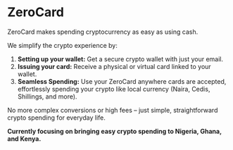 # ZeroCard

ZeroCard makes spending cryptocurrency as easy as using cash.

We simplify the crypto experience by:

1.  **Setting up your wallet:** Get a secure crypto wallet with just your email.
2.  **Issuing your card:** Receive a physical or virtual card linked to your wallet.
3.  **Seamless Spending:** Use your ZeroCard anywhere cards are accepted, effortlessly spending your crypto like local currency (Naira, Cedis, Shillings, and more).

No more complex conversions or high fees – just simple, straightforward crypto spending for everyday life.

**Currently focusing on bringing easy crypto spending to Nigeria, Ghana, and Kenya.**
